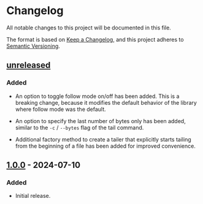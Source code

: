 # Changelog

All notable changes to this project will be documented in this file.

The format is based on [Keep a Changelog](https://keepachangelog.com/en/1.1.0/),
and this project adheres to [Semantic Versioning](https://semver.org/spec/v2.0.0.html).

## [unreleased]

### Added

- An option to toggle follow mode on/off has been added.
  This is a breaking change, because it modifies the default behavior of the library
  where follow mode was the default.

- An option to specify the last number of bytes only has been added, similar to
  the `-c` / `--bytes` flag of the tail command.

- Additional factory method to create a tailer that explicitly starts tailing from the
  beginning of a file has been added for improved convenience.

## [1.0.0] - 2024-07-10

### Added

- Initial release.

[unreleased]: https://github.com/olivierlacan/keep-a-changelog/compare/v1.0.0...HEAD
[1.0.0]: https://github.com/cathive/dart-file-tailer/releases/tag/v1.0.0
